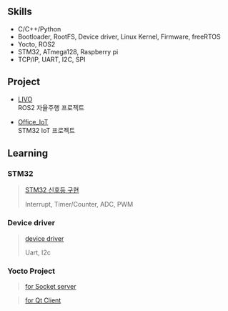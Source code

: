 ## Skills

- C/C++/Python
- Bootloader, RootFS, Device driver, Linux Kernel, Firmware, freeRTOS
- Yocto, ROS2
- STM32, ATmega128, Raspberry pi
- TCP/IP, UART, I2C, SPI

## Project
- [LIVO](https://github.com/jeong7231/LIVO)<br>ROS2 자율주행 프로젝트

- [Office_IoT](https://github.com/jeong7231/Office_IoT)<br>STM32 IoT 프로젝트

## Learning
### STM32
> [STM32 신호등 구현](https://github.com/jeong7231/intel7_review_study/tree/main/2nd_week/jeong7231)
>
> Interrupt, Timer/Counter, ADC, PWM

### Device driver
> [device driver](https://github.com/jeong7231/device_driver)
>
> Uart, I2c

### Yocto Project
> [for Socket server](https://github.com/jeong7231/yocto_tcp_server)

> [for Qt Client](https://github.com/jeong7231/yocto_qt_client)